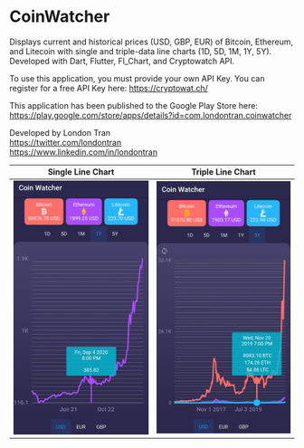 # CoinWatcher

Displays current and historical prices (USD, GBP, EUR) of Bitcoin, Ethereum, and Litecoin with single and triple-data line charts (1D, 5D, 1M, 1Y, 5Y). Developed with Dart, Flutter, Fl_Chart, and Cryptowatch API.

To use this application, you must provide your own API Key. You can register for a free API Key here: https://cryptowat.ch/

This application has been published to the Google Play Store here: https://play.google.com/store/apps/details?id=com.londontran.coinwatcher

Developed by London Tran<br>
https://twitter.com/londontran<br>
https://www.linkedin.com/in/londontran<br>


Single Line Chart             |  Triple Line Chart
:-------------------------:|:-------------------------:
<img src="images/singleLine.jpg" width="500">  |  <img src="images/tripleLine.jpg" width="500">

